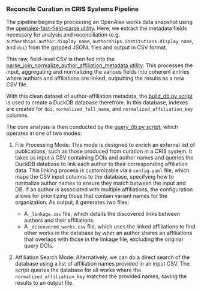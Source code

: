 ### Reconcile Curation in CRIS Systems Pipeline

The pipeline begins by processing an OpenAlex works data snapshot using the [openalex-fast-field-parse utility](https://github.com/cometadata/reconcile-curation-in-cris-systems/tree/main/parsing-utils/openalex-fast-field-parse). Here, we extract the metadata fields necessary for analysis and reconciliation (e.g. `authorships.author.display_name`, `authorships.institutions.display_name`, and `doi`) from the gzipped JSONL files and output in CSV format.

This raw, field-level CSV is then fed into the [parse_join_normalize_author_affiliation_metadata utility](https://github.com/cometadata/reconcile-curation-in-cris-systems/tree/main/parsing-utils/parse_join_normalize_author_affiliation_metadata). This processes the input, aggregating and normalizing the various fields into coherent entries where authors and affiliations are linked, outputting the results as a new CSV file.

With this clean dataset of author-affiliation metadata, the [build_db.py script](https://github.com/cometadata/reconcile-curation-in-cris-systems/tree/main/find_additional_works_from_input_csv/build_db) is used to create a DuckDB database therefrom. In this database, indexes are created for `doi`, `normalized_full_name`, and `normalized_affiliation_key` columns.

The core analysis is then conducted by the [query_db.py script](https://github.com/cometadata/reconcile-curation-in-cris-systems/tree/main/find_additional_works_from_input_csv/query_db), which operates in one of two modes:

1.  File Processing Mode: This mode is designed to enrich an external list of publications, such as those produced from curation in a CRIS system. It takes as input a CSV containing DOIs and author names and queries the DuckDB database to link each author to their corresponding affiliation data. This linking process is customizable via a `config.yaml` file, which maps the CSV input columns to the database, specifying how to normalize author names to ensure they match between the input and DB. If an author is associated with multiple affiliations, the configuration allows for prioritizing those that contain variant names for the organization. As output, it generates two files:
    * A `_linkage.csv` file, which details the discovered links between authors and their affiliations.
    * A `_discovered_works.csv` file, which uses the linked affiliations to find other works in the database by wher an author shares an affiliations that overlaps with those in the linkage file, excluding the original query DOIs.

2. Affiliation Search Mode: Alternatively, we can do a direct search of the database using a list of affiliation names provided in an input CSV. The script queries the database for all works where the `normalized_affiliation_key` matches the provided names, saving the results to an output file.
